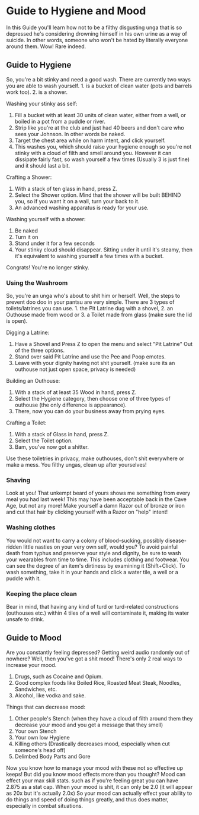 # Guide to Hygiene and Mood

In this Guide you'll learn how not to be a filthy disgusting unga that
is so depressed he's considering drowning himself in his own urine as a
way of suicide. In other words, someone who won't be hated by literally
everyone around them. Wow\! Rare indeed.

## Guide to Hygiene

So, you're a bit stinky and need a good wash. There are currently two
ways you are able to wash yourself. 1. is a bucket of clean water (pots
and barrels work too). 2. is a shower.

Washing your stinky ass self:

1.  Fill a bucket with at least 30 units of clean water, either from a
    well, or boiled in a pot from a puddle or river.
2.  Strip like you're at the club and just had 40 beers and don't care
    who sees your Johnson. In other words be naked.
3.  Target the chest area while on harm intent, and click yourself.
4.  This washes you, which should raise your hygiene enough so you're
    not stinky with a cloud of filth and smell around you. However it
    can dissipate fairly fast, so wash yourself a few times (Usually 3
    is just fine) and it should last a bit.

Crafting a Shower:

1.  With a stack of ten glass in hand, press Z.
2.  Select the Shower option. Mind that the shower will be built BEHIND
    you, so if you want it on a wall, turn your back to it.
3.  An advanced washing apparatus is ready for your use.

Washing yourself with a shower:

1.  Be naked
2.  Turn it on
3.  Stand under it for a few seconds
4.  Your stinky cloud should disappear. Sitting under it until it's
    steamy, then it's equivalent to washing yourself a few times with a
    bucket.

Congrats\! You're no longer stinky.

### Using the Washroom

So, you're an unga who's about to shit him or herself. Well, the steps
to prevent doo doo in your pantsu are very simple. There are 3 types of
toilets/latrines you can use. 1. the Pit Latrine dug with a shovel, 2.
an Outhouse made from wood or 3. a Toilet made from glass (make sure the
lid is open).

Digging a Latrine:

1.  Have a Shovel and Press Z to open the menu and select "Pit Latrine"
    Out of the three options.
2.  Stand over said Pit Latrine and use the Pee and Poop emotes.
3.  Leave with your dignity having not shit yourself. (make sure its an
    outhouse not just open space, privacy is needed)

Building an Outhouse:

1.  With a stack of at least 35 Wood in hand, press Z.
2.  Select the Hygiene category, then choose one of three types of
    outhouse (the only difference is appearance).
3.  There, now you can do your business away from prying eyes.

Crafting a Toilet:

1.  With a stack of Glass in hand, press Z.
2.  Select the Toilet option.
3.  Bam, you've now got a shitter.

Use these toiletries in privacy, make outhouses, don't shit everywhere
or make a mess. You filthy ungas, clean up after yourselves\!

### Shaving

Look at you\! That unkempt beard of yours shows me something from every
meal you had last week\! This may have been acceptable back in the Cave
Age, but not any more\! Make yourself a damn Razor out of bronze or iron
and cut that hair by clicking yourself with a Razor on "help" intent\!

### Washing clothes

You would not want to carry a colony of blood-sucking, possibly
disease-ridden little nasties on your very own self, would you? To avoid
painful death from typhus and preserve your style and dignity, be sure
to wash your wearables from time to time. This includes clothing and
footwear. You can see the degree of an item's dirtiness by examining it
(Shift+Click). To wash something, take it in your hands and click a
water tile, a well or a puddle with it.

### Keeping the place clean

Bear in mind, that having any kind of turd or turd-related constructions
(outhouses etc.) within 4 tiles of a well will contaminate it, making
its water unsafe to drink.

## Guide to Mood

Are you constantly feeling depressed? Getting weird audio randomly out
of nowhere? Well, then you've got a shit mood\! There's only 2 real ways
to increase your mood.

1.  Drugs, such as Cocaine and Opium.
2.  Good complex foods like Boiled Rice, Roasted Meat Steak, Noodles,
    Sandwiches, etc.
3.  Alcohol, like vodka and sake.

Things that can decrease mood:

1.  Other people's Stench (when they have a cloud of filth around them
    they decrease your mood and you get a message that they smell)
2.  Your own Stench
3.  Your own low Hygiene
4.  Killing others (Drastically decreases mood, especially when cut
    someone's head off)
5.  Delimbed Body Parts and Gore

Now you know how to manage your mood with these not so effective up
keeps\! But did you know mood effects more than you thought? Mood can
effect your max skill stats. such as if you're feeling great you can
have 2.875 as a stat cap. When your mood is shit, it can only be 2.0 (it
will appear as 20x but it's actually 2.0x) So your mood can actually
effect your ability to do things and speed of doing things greatly, and
thus does matter, especially in combat situations.